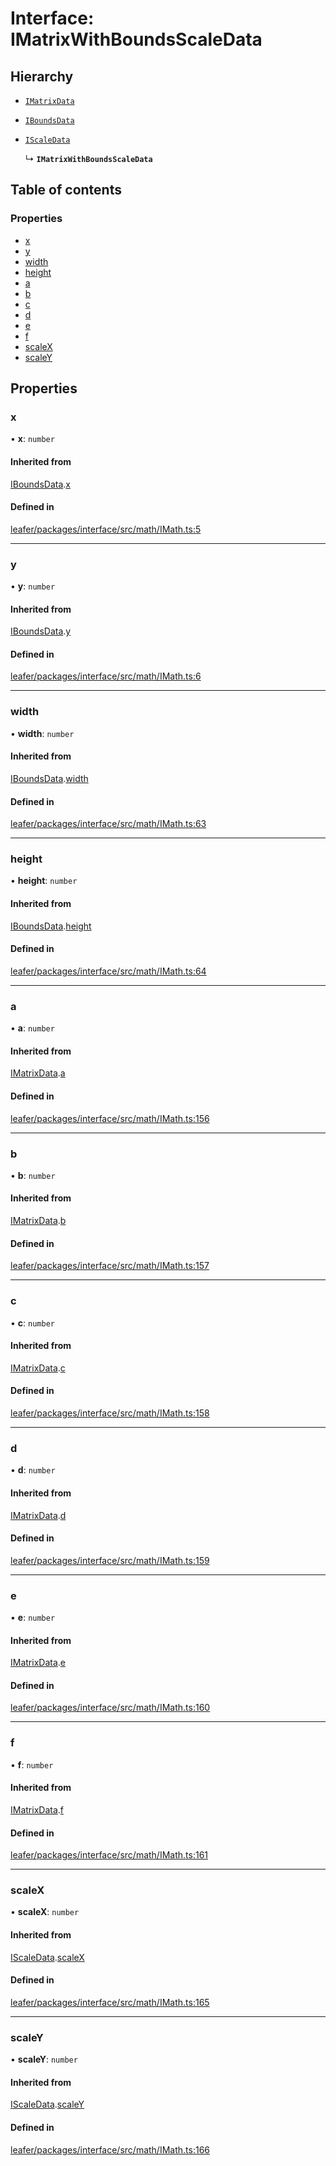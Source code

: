 # Interface: IMatrixWithBoundsScaleData

## Hierarchy

- [`IMatrixData`](IMatrixData.md)

- [`IBoundsData`](IBoundsData.md)

- [`IScaleData`](IScaleData.md)

  ↳ **`IMatrixWithBoundsScaleData`**

## Table of contents

### Properties

- [x](IMatrixWithBoundsScaleData.md#x)
- [y](IMatrixWithBoundsScaleData.md#y)
- [width](IMatrixWithBoundsScaleData.md#width)
- [height](IMatrixWithBoundsScaleData.md#height)
- [a](IMatrixWithBoundsScaleData.md#a)
- [b](IMatrixWithBoundsScaleData.md#b)
- [c](IMatrixWithBoundsScaleData.md#c)
- [d](IMatrixWithBoundsScaleData.md#d)
- [e](IMatrixWithBoundsScaleData.md#e)
- [f](IMatrixWithBoundsScaleData.md#f)
- [scaleX](IMatrixWithBoundsScaleData.md#scalex)
- [scaleY](IMatrixWithBoundsScaleData.md#scaley)

## Properties

### x

• **x**: `number`

#### Inherited from

[IBoundsData](IBoundsData.md).[x](IBoundsData.md#x)

#### Defined in

[leafer/packages/interface/src/math/IMath.ts:5](https://github.com/leaferjs/leafer/blob/a596007/packages/interface/src/math/IMath.ts#L5)

___

### y

• **y**: `number`

#### Inherited from

[IBoundsData](IBoundsData.md).[y](IBoundsData.md#y)

#### Defined in

[leafer/packages/interface/src/math/IMath.ts:6](https://github.com/leaferjs/leafer/blob/a596007/packages/interface/src/math/IMath.ts#L6)

___

### width

• **width**: `number`

#### Inherited from

[IBoundsData](IBoundsData.md).[width](IBoundsData.md#width)

#### Defined in

[leafer/packages/interface/src/math/IMath.ts:63](https://github.com/leaferjs/leafer/blob/a596007/packages/interface/src/math/IMath.ts#L63)

___

### height

• **height**: `number`

#### Inherited from

[IBoundsData](IBoundsData.md).[height](IBoundsData.md#height)

#### Defined in

[leafer/packages/interface/src/math/IMath.ts:64](https://github.com/leaferjs/leafer/blob/a596007/packages/interface/src/math/IMath.ts#L64)

___

### a

• **a**: `number`

#### Inherited from

[IMatrixData](IMatrixData.md).[a](IMatrixData.md#a)

#### Defined in

[leafer/packages/interface/src/math/IMath.ts:156](https://github.com/leaferjs/leafer/blob/a596007/packages/interface/src/math/IMath.ts#L156)

___

### b

• **b**: `number`

#### Inherited from

[IMatrixData](IMatrixData.md).[b](IMatrixData.md#b)

#### Defined in

[leafer/packages/interface/src/math/IMath.ts:157](https://github.com/leaferjs/leafer/blob/a596007/packages/interface/src/math/IMath.ts#L157)

___

### c

• **c**: `number`

#### Inherited from

[IMatrixData](IMatrixData.md).[c](IMatrixData.md#c)

#### Defined in

[leafer/packages/interface/src/math/IMath.ts:158](https://github.com/leaferjs/leafer/blob/a596007/packages/interface/src/math/IMath.ts#L158)

___

### d

• **d**: `number`

#### Inherited from

[IMatrixData](IMatrixData.md).[d](IMatrixData.md#d)

#### Defined in

[leafer/packages/interface/src/math/IMath.ts:159](https://github.com/leaferjs/leafer/blob/a596007/packages/interface/src/math/IMath.ts#L159)

___

### e

• **e**: `number`

#### Inherited from

[IMatrixData](IMatrixData.md).[e](IMatrixData.md#e)

#### Defined in

[leafer/packages/interface/src/math/IMath.ts:160](https://github.com/leaferjs/leafer/blob/a596007/packages/interface/src/math/IMath.ts#L160)

___

### f

• **f**: `number`

#### Inherited from

[IMatrixData](IMatrixData.md).[f](IMatrixData.md#f)

#### Defined in

[leafer/packages/interface/src/math/IMath.ts:161](https://github.com/leaferjs/leafer/blob/a596007/packages/interface/src/math/IMath.ts#L161)

___

### scaleX

• **scaleX**: `number`

#### Inherited from

[IScaleData](IScaleData.md).[scaleX](IScaleData.md#scalex)

#### Defined in

[leafer/packages/interface/src/math/IMath.ts:165](https://github.com/leaferjs/leafer/blob/a596007/packages/interface/src/math/IMath.ts#L165)

___

### scaleY

• **scaleY**: `number`

#### Inherited from

[IScaleData](IScaleData.md).[scaleY](IScaleData.md#scaley)

#### Defined in

[leafer/packages/interface/src/math/IMath.ts:166](https://github.com/leaferjs/leafer/blob/a596007/packages/interface/src/math/IMath.ts#L166)
